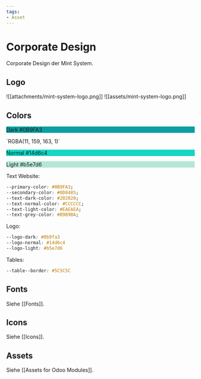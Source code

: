 ```yaml
---
tags:
- Asset
---
```

# Corporate Design
Corporate Design der Mint System.

## Logo

![[attachments/mint-system-logo.png]] ![[assets/mint-system-logo.png]]

## Colors

<div style="background-color: #0B9FA3;"><p>Dark #0B9FA3</p></div>
`RGBA(11, 159, 163, 1)`
<div style="background-color: #14d6c4;"><p>Normal #14d6c4</p></div>
<div style="background-color: #b5e7d6;"><p>Light #b5e7d6</p></div>

Text Website:

```css
--primary-color: #0B9FA3;
--secondary-color: #0D8485;
--text-dark-color: #202020;
--text-normal-color: #CCCCCC;
--text-light-color: #EAEAEA;	
--text-grey-color: #B9B9BA;
```

Logo:

```css
--logo-dark: #0b9fa3
--logo-normal: #14d6c4
--logo-light: #b5e7d6
```

Tables:

```css
--table--border: #5C5C5C
```

## Fonts

Siehe [[Fonts]].

## Icons

Siehe [[Icons]].

## Assets

Siehe [[Assets for Odoo Modules]].